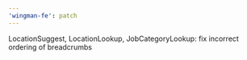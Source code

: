 ```yaml
---
'wingman-fe': patch
---
```


LocationSuggest, LocationLookup, JobCategoryLookup: fix incorrect ordering of breadcrumbs
